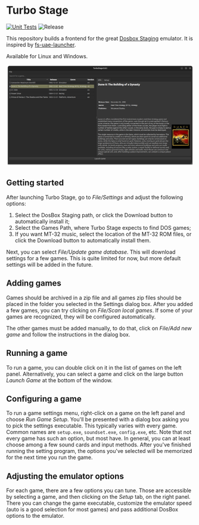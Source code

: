 # Turbo Stage

[![Unit Tests](https://github.com/jberclaz/turbostage/actions/workflows/unit_tests.yml/badge.svg)](https://github.com/jberclaz/turbostage/actions/workflows/unit_tests.yml)
![Release](https://img.shields.io/github/v/release/jberclaz/turbostage)

This repository builds a frontend for the great [Dosbox Staging](https://github.com/dosbox-staging/dosbox-staging) emulator. It is inspired by [fs-uae-launcher](https://github.com/FrodeSolheim/fs-uae-launcher).

Available for Linux and Windows.

![screenshot](doc/screenshot.png)

## Getting started

After launching Turbo Stage, go to _File/Settings_ and adjust the following options:
1. Select the DosBox Staging path, or click the Download button to automatically install it;
2. Select the Games Path, where Turbo Stage expects to find DOS games;
3. If you want MT-32 music, select the location of the MT-32 ROM files, or click the Download button to automatically install them.

Next, you can select _File/Update game database_. This will download
settings for a few games. This is quite limited for now, but more
default settings will be added in the future.

## Adding games

Games should be archived in a zip file and all games zip files should
be placed in the folder you selected in the Settings dialog box. After
you added a few games, you can try clicking on _File/Scan local
games_. If some of your games are recognized, they will be configured automatically.

The other games must be added manually, to do that, click on _File/Add
new game_ and follow the instructions in the dialog box.

## Running a game

To run a game, you can double click on it in the list of games on the
left panel. Alternatively, you can select a game and click on the
large button _Launch Game_ at the bottom of the window.

## Configuring a game

To run a game settings menu, right-click on a game on the left panel
and choose _Run Game Setup_. You'll be presented with a dialog box
asking you to pick the settings executable. This typically varies with
every game. Common names are `setup.exe`, `soundset.exe`,
`config.exe`, etc. Note that not every game has such an option, but
most have. In general, you can at least choose among a few sound cards
and input methods. After you've finished running the setting program,
the options you've selected will be memorized for the next time you
run the game.

## Adjusting the emulator options

For each game, there are a few options you can tune. Those are
accessible by selecting a game, and then clicking on the _Setup_ tab,
on the right panel. There you can change the game executable,
customize the emulator speed (auto is a good selection for most games)
and pass additional DosBox options to the emulator.
